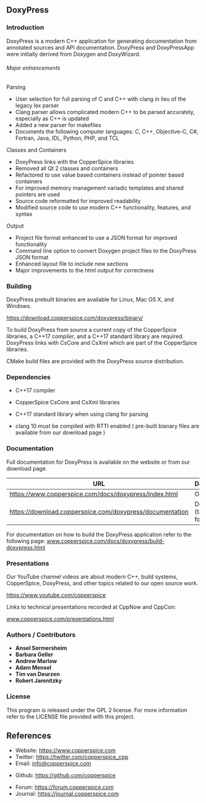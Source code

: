 ## DoxyPress

### Introduction

DoxyPress is a modern C++ application for generating documentation from annotated sources and API documentation.
DoxyPress and DoxyPressApp were initially derived from Doxygen and DoxyWizard.


###### Major enhancements

Parsing

* User selection for full parsing of C and C++ with clang in lieu of the legacy lex parser
* Clang parser allows complicated modern C++ to be parsed accurately, especially as C++ is updated
* Added a new parser for makefiles
* Documents the following computer languages: C, C++, Objective-C, C#, Fortran, Java, IDL, Python, PHP, and TCL

Classes and Containers

* DoxyPress links with the CopperSpice libraries
* Removed all Qt 2 classes and containers
* Refactored to use value based containers instead of pointer based containers
* For improved memory management variadic templates and shared pointers are used
* Source code reformatted for improved readability
* Modified source code to use modern C++ functionality, features, and syntax

Output

* Project file format enhanced to use a JSON format for improved functionality
* Command line option to convert Doxygen project files to the DoxyPress JSON format
* Enhanced layout file to include new sections
* Major improvements to the html output for correctness


### Building

DoxyPress prebuilt binaries are available for Linux, Mac OS X, and Windows.

https://download.copperspice.com/doxypress/binary/

To build DoxyPress from source a current copy of the CopperSpice libraries, a C++17 compiler, and a C++17 standard
library are required. DoxyPress links with CsCore and CsXml which are part of the CopperSpice libraries.

CMake build files are provided with the DoxyPress source distribution.


### Dependencies

 * C++17 compiler

 * CopperSpice CsCore and CsXml libraries

 * C++17 standard library when using clang for parsing

 * clang 10 must be compiled with RTTI enabled ( pre-built bianary files are available from our download page )


### Documentation

Full documentation for DoxyPress is available on the website or from our download page.


|URL      |Description|
|---------|-----------|
|https://www.copperspice.com/docs/doxypress/index.html| Online
|https://download.copperspice.com/doxypress/documentation| Download (tar and zip formats)|


For documentation on how to build the DoxyPress application refer to the following page:
www.copperspice.com/docs/doxypress/build-doxypress.html



### Presentations

Our YouTube channel videos are about modern C++, build systems, CopperSpice, DoxyPress, and other topics related to
our open source work.

https://www.youtube.com/copperspice


Links to technical presentations recorded at CppNow and CppCon:

www.copperspice.com/presentations.html


### Authors / Contributors

* **Ansel Sermersheim**
* **Barbara Geller**
* **Andrew Marlow**
* **Adam Mensel**
* **Tim van Deurzen**
* **Robert Jamnitzky**


### License

This program is released under the GPL 2 license. For more information refer to the LICENSE file provided with this
project.


## References

 * Website:  https://www.copperspice.com
 * Twitter:  https://twitter.com/copperspice_cpp
 * Email:    info@copperspice.com

<!-- -->
 * Github:   https://github.com/copperspice

<!-- -->
 * Forum:    https://forum.copperspice.com
 * Journal:  https://journal.copperspice.com
